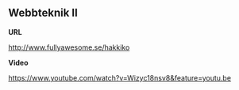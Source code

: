 ## Webbteknik II

**URL**

http://www.fullyawesome.se/hakkiko

**Video**

https://www.youtube.com/watch?v=Wizyc18nsv8&feature=youtu.be